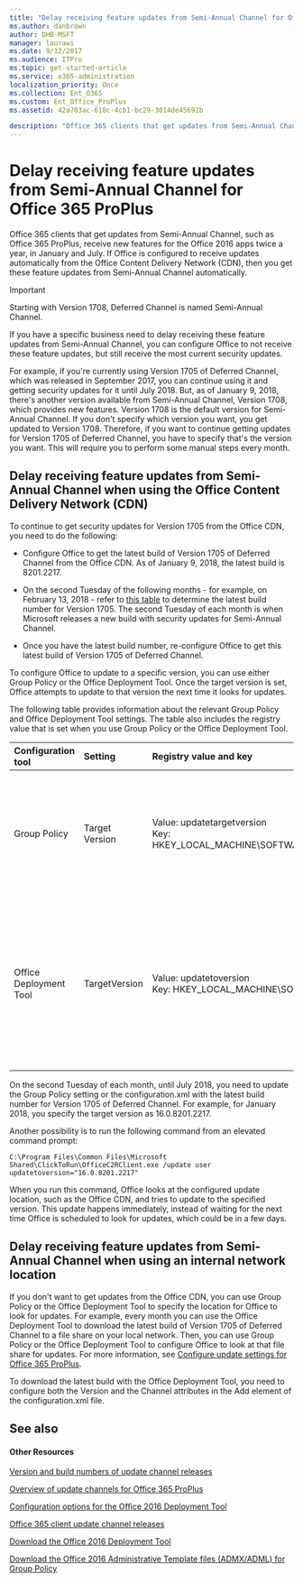 ```yaml
---
title: "Delay receiving feature updates from Semi-Annual Channel for Office 365 ProPlus"
ms.author: danbrown
author: DHB-MSFT
manager: laurawi
ms.date: 9/12/2017
ms.audience: ITPro
ms.topic: get-started-article
ms.service: o365-administration
localization_priority: Once
ms.collection: Ent_O365
ms.custom: Ent_Office_ProPlus
ms.assetid: 42a703ac-618c-4cb1-bc29-3014de45692b

description: "Office 365 clients that get updates from Semi-Annual Channel, such as Office 365 ProPlus, receive new features for the Office 2016 apps a few times a year. If Office is configured to receive updates automatically from the Office Content Delivery Network (CDN), then you get these feature updates from Semi-Annual Channel automatically."
---
```


# Delay receiving feature updates from Semi-Annual Channel for Office 365 ProPlus

Office 365 clients that get updates from Semi-Annual Channel, such as Office 365 ProPlus, receive new features for the Office 2016 apps twice a year, in January and July. If Office is configured to receive updates automatically from the Office Content Delivery Network (CDN), then you get these feature updates from Semi-Annual Channel automatically.
  
> [!IMPORTANT]
> Starting with Version 1708, Deferred Channel is named Semi-Annual Channel. 
  
If you have a specific business need to delay receiving these feature updates from Semi-Annual Channel, you can configure Office to not receive these feature updates, but still receive the most current security updates.
  
For example, if you're currently using Version 1705 of Deferred Channel, which was released in September 2017, you can continue using it and getting security updates for it until July 2018. But, as of January 9, 2018, there's another version available from Semi-Annual Channel, Version 1708, which provides new features. Version 1708 is the default version for Semi-Annual Channel. If you don't specify which version you want, you get updated to Version 1708. Therefore, if you want to continue getting updates for Version 1705 of Deferred Channel, you have to specify that's the version you want. This will require you to perform some manual steps every month.
  
## Delay receiving feature updates from Semi-Annual Channel when using the Office Content Delivery Network (CDN)

To continue to get security updates for Version 1705 from the Office CDN, you need to do the following:
  
- Configure Office to get the latest build of Version 1705 of Deferred Channel from the Office CDN. As of January 9, 2018, the latest build is 8201.2217.
    
- On the second Tuesday of the following months - for example, on February 13, 2018 - refer to [this table](https://support.office.com/article/ae942449-1fca-4484-898b-a933ea23def7) to determine the latest build number for Version 1705. The second Tuesday of each month is when Microsoft releases a new build with security updates for Semi-Annual Channel.
    
- Once you have the latest build number, re-configure Office to get this latest build of Version 1705 of Deferred Channel.
    
To configure Office to update to a specific version, you can use either Group Policy or the Office Deployment Tool. Once the target version is set, Office attempts to update to that version the next time it looks for updates. 
  
The following table provides information about the relevant Group Policy and Office Deployment Tool settings. The table also includes the registry value that is set when you use Group Policy or the Office Deployment Tool. 
  
|**Configuration tool**|**Setting**|**Registry value and key**|**Additional information**|
|:-----|:-----|:-----|:-----|
|Group Policy  <br/> |Target Version  <br/> |Value: updatetargetversion  <br/> Key: HKEY_LOCAL_MACHINE\\SOFTWARE\\Policies\\Microsoft\\Office\\16.0\\Common\\OfficeUpdate  <br/> |You can find this policy setting under Computer Configuration\\Administrative Templates\\Microsoft Office 2016 (Machine)\\Updates.  <br/> <br/>If you use the Group Policy setting, its setting takes precedence over the setting configured by the Office Deployment Tool.  <br/> |
|Office Deployment Tool  <br/> |TargetVersion  <br/> |Value: updatetoversion  <br/> Key: HKEY_LOCAL_MACHINE\\SOFTWARE\\Microsoft\\Office\\ClickToRun\\Configuration  <br/> |You configure this attribute in the Updates element in the configuration.xml file. Your xml file should look something like the following example.  <br/> ```<Configuration>  <Updates Enabled="TRUE" TargetVersion="16.0.8201.2217" Channel="Deferred" /> </Configuration>```<br/>If you use the Office Deployment Tool, you need to re-run setup.exe, with your configuration.xml file, on each computer in order to update this setting.  <br/> |
   
On the second Tuesday of each month, until July 2018, you need to update the Group Policy setting or the configuration.xml with the latest build number for Version 1705 of Deferred Channel. For example, for January 2018, you specify the target version as 16.0.8201.2217.
  
Another possibility is to run the following command from an elevated command prompt:
  
```
C:\Program Files\Common Files\Microsoft Shared\ClickToRun\OfficeC2RClient.exe /update user updatetoversion="16.0.8201.2217"
```

When you run this command, Office looks at the configured update location, such as the Office CDN, and tries to update to the specified version. This update happens immediately, instead of waiting for the next time Office is scheduled to look for updates, which could be in a few days.
  
## Delay receiving feature updates from Semi-Annual Channel when using an internal network location

If you don't want to get updates from the Office CDN, you can use Group Policy or the Office Deployment Tool to specify the location for Office to look for updates. For example, every month you can use the Office Deployment Tool to download the latest build of Version 1705 of Deferred Channel to a file share on your local network. Then, you can use Group Policy or the Office Deployment Tool to configure Office to look at that file share for updates. For more information, see [Configure update settings for Office 365 ProPlus](configure-update-settings-for-office-365-proplus.md).
  
To download the latest build with the Office Deployment Tool, you need to configure both the Version and the Channel attributes in the Add element of the configuration.xml file.
  
## See also

#### Other Resources

[Version and build numbers of update channel releases](https://support.office.com/article/ae942449-1fca-4484-898b-a933ea23def7)
  
[Overview of update channels for Office 365 ProPlus](overview-of-update-channels-for-office-365-proplus.md)
  
[Configuration options for the Office 2016 Deployment Tool](configuration-options-for-the-office-2016-deployment-tool.md)
  
[Office 365 client update channel releases](https://technet.microsoft.com/office/mt465751)
  
[Download the Office 2016 Deployment Tool](http://go.microsoft.com/fwlink/p/?LinkID=626065)
  
[Download the Office 2016 Administrative Template files (ADMX/ADML) for Group Policy](https://www.microsoft.com/download/details.aspx?id=49030)

